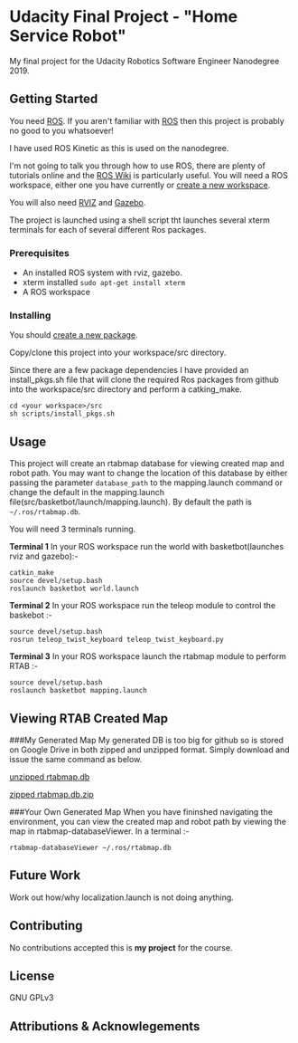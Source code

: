# Udacity Final Project - "Home Service Robot"
My final project for the Udacity Robotics Software Engineer Nanodegree 2019.

## Getting Started
You need [ROS](http://ros.org). If you aren't familiar with [ROS](http://ros.org) then this project is probably no good to you whatsoever!

I have used ROS Kinetic as this is used on the nanodegree.

I'm not going to talk you through how to use ROS, there are plenty of tutorials online and the [ROS Wiki](http://wiki.ros.org) is particularly useful. You will need a ROS workspace, either one you have currently or [create a new workspace](http://wiki.ros.org/catkin/Tutorials/create_a_workspace).

You will also need [RVIZ](http://wiki.ros.org/rviz/UserGuide) and [Gazebo](http://gazebosim.org/).

The project is launched using a shell script tht launches several xterm terminals for each of several different Ros packages.

### Prerequisites
- An installed ROS system with rviz, gazebo.
- xterm installed `sudo apt-get install xterm`
- A ROS workspace

### Installing
You should [create a new package](http://wiki.ros.org/ROS/Tutorials/CreatingPackage).

Copy/clone this project into your workspace/src directory.

Since there are a few package dependencies I have provided an install_pkgs.sh file that will clone the required Ros packages from github into the workspace/src directory and perform a catking_make.

```
cd <your workspace>/src
sh scripts/install_pkgs.sh
```

## Usage
This project will create an rtabmap database for viewing created map and robot path. You may want to change the location of this database by either passing the parameter `database_path` to the mapping.launch command or change the default in the mapping.launch file(src/basketbot/launch/mapping.launch). By default the path is `~/.ros/rtabmap.db`.

You will need 3 terminals running.

**Terminal 1**
In your ROS workspace run the world with basketbot(launches rviz and gazebo):-

```
catkin_make
source devel/setup.bash
roslaunch basketbot world.launch
```

**Terminal 2**
In your ROS workspace run the teleop module to control the baskebot :-

```
source devel/setup.bash
rosrun teleop_twist_keyboard teleop_twist_keyboard.py 
```


**Terminal 3**
In your ROS workspace launch the rtabmap module to perform RTAB :-

```
source devel/setup.bash
roslaunch basketbot mapping.launch 
```

## Viewing RTAB Created Map ##
###My Generated Map
My generated DB is too big for github so is stored on Google Drive in both zipped and unzipped format. Simply download and issue the same command as below.

[unzipped rtabmap.db](https://drive.google.com/open?id=1IF21DfZuhObm67K9NsVUwdalZ1X2t0e4)

[zipped rtabmap.db.zip](https://drive.google.com/open?id=1VCui1ZcR0mGmwyNhvYoG2pp9KL-ROlm9)

###Your Own Generated Map
When you have fininshed navigating the environment, you can view the created map and robot path by viewing the map in rtabmap-databaseViewer. In a terminal :-

```
rtabmap-databaseViewer ~/.ros/rtabmap.db
```

## Future Work
Work out how/why localization.launch is not doing anything.

## Contributing
No contributions accepted this is **my project** for the course.

## License
GNU GPLv3

## Attributions & Acknowlegements
